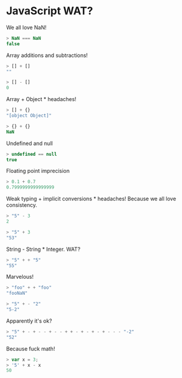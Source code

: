 # JavaScript WAT?

We all love NaN!
```javascript
> NaN === NaN
false
```

Array additions and subtractions!
```javascript
> [] + []
""
```
```javascript
> [] - []
0
```

Array + Object * headaches!
```javascript
> [] + {}
"[object Object]"
```
```javascript
> {} + {}
NaN
```

Undefined and null
```javascript
> undefined == null
true
```

Floating point imprecision
```javascript
> 0.1 + 0.7
0.7999999999999999
```

Weak typing + implicit conversions * headaches! Because we all love consistency.
```javascript
> "5" - 3
2
```
```javascript
> "5" + 3
"53"
```

String - String * Integer. WAT?
```javascript
> "5" + + "5"
"55"
```

Marvelous!
```javascript
> "foo" + + "foo"
"fooNaN"
```
```javascript
> "5" + - "2"
"5-2"
```

Apparently it's ok?
```javascript
> "5" + - + - - + - - + + - + - + - + - - - "-2"
"52"
```

Because fuck math!
```javascript
> var x = 3;
> '5' + x - x
50
```
